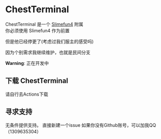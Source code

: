 # ChestTerminal
ChestTerminal 是一个 [Slimefun4](https://github.com/TheBusyBiscuit/Slimefun4/) 附属<br>
你必须使用 Slimefun4 作为前置

但是他已经停更了(考虑过我们服主的感受吗)

因为个别需求我继续维护，也就是民间分支

**Warning**: 正在开发中

## 下载 ChestTerminal
请自行去Actions下载

## 寻求支持
无条件提供支持。
直接新建一个issue
如果你没有Github账号，可以加我QQ（1309635304）
